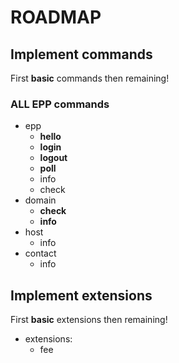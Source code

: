 # ROADMAP


## Implement commands

First **basic** commands then remaining!

### ALL EPP commands

- epp
    - **hello**
    - **login**
    - **logout**
    - **poll**
    - info
    - check
- domain
    - **check**
    - **info**
- host
    - info
- contact
    - info

## Implement extensions

First **basic** extensions then remaining!

- extensions:
    - fee

